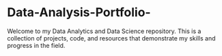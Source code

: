 # Data-Analysis-Portfolio-
Welcome to my Data Analytics and Data Science repository. This is a collection of projects, code, and resources that demonstrate my skills and progress in the field. 
